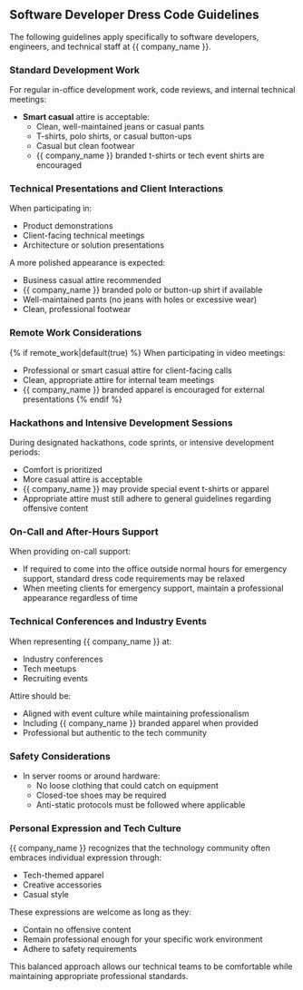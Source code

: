 ## Software Developer Dress Code Guidelines

The following guidelines apply specifically to software developers, engineers, and technical staff at {{ company_name }}.

### Standard Development Work

For regular in-office development work, code reviews, and internal technical meetings:

* **Smart casual** attire is acceptable:
  * Clean, well-maintained jeans or casual pants
  * T-shirts, polo shirts, or casual button-ups
  * Casual but clean footwear
  * {{ company_name }} branded t-shirts or tech event shirts are encouraged

### Technical Presentations and Client Interactions

When participating in:
* Product demonstrations
* Client-facing technical meetings
* Architecture or solution presentations

A more polished appearance is expected:
* Business casual attire recommended
* {{ company_name }} branded polo or button-up shirt if available
* Well-maintained pants (no jeans with holes or excessive wear)
* Clean, professional footwear

### Remote Work Considerations

{% if remote_work|default(true) %}
When participating in video meetings:
* Professional or smart casual attire for client-facing calls
* Clean, appropriate attire for internal team meetings
* {{ company_name }} branded apparel is encouraged for external presentations
{% endif %}

### Hackathons and Intensive Development Sessions

During designated hackathons, code sprints, or intensive development periods:
* Comfort is prioritized
* More casual attire is acceptable
* {{ company_name }} may provide special event t-shirts or apparel
* Appropriate attire must still adhere to general guidelines regarding offensive content

### On-Call and After-Hours Support

When providing on-call support:
* If required to come into the office outside normal hours for emergency support, standard dress code requirements may be relaxed
* When meeting clients for emergency support, maintain a professional appearance regardless of time

### Technical Conferences and Industry Events

When representing {{ company_name }} at:
* Industry conferences
* Tech meetups
* Recruiting events

Attire should be:
* Aligned with event culture while maintaining professionalism
* Including {{ company_name }} branded apparel when provided
* Professional but authentic to the tech community

### Safety Considerations

* In server rooms or around hardware:
  * No loose clothing that could catch on equipment
  * Closed-toe shoes may be required
  * Anti-static protocols must be followed where applicable

### Personal Expression and Tech Culture

{{ company_name }} recognizes that the technology community often embraces individual expression through:
* Tech-themed apparel
* Creative accessories
* Casual style

These expressions are welcome as long as they:
* Contain no offensive content
* Remain professional enough for your specific work environment
* Adhere to safety requirements

This balanced approach allows our technical teams to be comfortable while maintaining appropriate professional standards.
